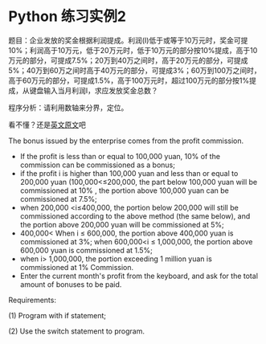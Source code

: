 # Python 练习实例2

题目：企业发放的奖金根据利润提成。利润(I)低于或等于10万元时，奖金可提10%；利润高于10万元，低于20万元时，低于10万元的部分按10%提成，高于10万元的部分，可提成7.5%；20万到40万之间时，高于20万元的部分，可提成5%；40万到60万之间时高于40万元的部分，可提成3%；60万到100万之间时，高于60万元的部分，可提成1.5%，高于100万元时，超过100万元的部分按1%提成，从键盘输入当月利润I，求应发放奖金总数？

程序分析：请利用数轴来分界，定位。

看不懂？还是[英文原文](https://www.chegg.com/homework-help/questions-and-answers/-13-bonus-issued-enterprise-comes-profit-commission-profit-less-equal-100-000-yuan-10-comm-q106498812)吧

The bonus issued by the enterprise comes from the profit commission.

- If the profit is less than or equal to 100,000 yuan, 10% of the commission can be commissioned as a bonus;
- if the profit i is higher than 100,000 yuan and less than or equal to 200,000 yuan (100,000<≤200,000, the part below 100,000 yuan will be commissioned at 10% , the portion above 100,000 yuan can be commissioned at 7.5%;
- when 200,000 <i≤400,000, the portion below 200,000 will still be commissioned according to the above method (the same below), and the portion above 200,000 yuan will be commissioned at 5%;
- 400,000< When i ≤ 600,000, the portion above 400,000 yuan is commissioned at 3%; when 600,000<i ≤ 1,000,000, the portion above 600,000 yuan is commissioned at 1.5%;
- when i> 1,000,000, the portion exceeding 1 million yuan is commissioned at 1% Commission.
- Enter the current month's profit from the keyboard, and ask for the total amount of bonuses to be paid.

Requirements:

(1) Program with if statement;

(2) Use the switch statement to program.

```Python

```
